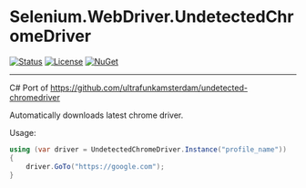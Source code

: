 # Selenium.WebDriver.UndetectedChromeDriver

[![Status](https://img.shields.io/badge/status-active-success.svg)]()
[![License](https://img.shields.io/github/license/emre-gon/Selenium.WebDriver.UndetectedChromeDriver)](/LICENSE)
[![NuGet](https://img.shields.io/nuget/v/Selenium.WebDriver.UndetectedChromeDriver.svg)](https://www.nuget.org/packages/Selenium.WebDriver.UndetectedChromeDriver)


---

C# Port of https://github.com/ultrafunkamsterdam/undetected-chromedriver

Automatically downloads latest chrome driver.

Usage:


```cs
using (var driver = UndetectedChromeDriver.Instance("profile_name"))
{
    driver.GoTo("https://google.com");
}
```
